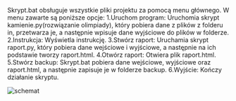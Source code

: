 Skrypt.bat obsługuje wszystkie pliki projektu za pomocą menu głównego.
W menu zawarte są poniższe opcje:
1.Uruchom program: Uruchomia skrypt kamienie.py(rozwiązanie olimpiady), który pobiera dane z plików z folderu
in, przetwarza je, a następnie wpisuje dane wyjściowe do plików w folderze.
2.Instrukcja: Wyświetla instrukcję.
3.Stwórz raport: Uruchamia skrypt raport.py, który pobiera dane wejściowe i wyjściowe, a
następnie na ich podstawie tworzy raport.html.
4.Otwórz raport: Otwiera plik raport.html.
5.Stwórz backup: Skrypt.bat pobiera dane wejściowe, wyjściowe oraz raport.html, a następnie
zapisuje je w folderze backup.
6.Wyjście: Kończy działanie skryptu.


![schemat](https://user-images.githubusercontent.com/107064508/222980381-d3c9864d-c923-44c8-94ad-70e161ec2988.png)
